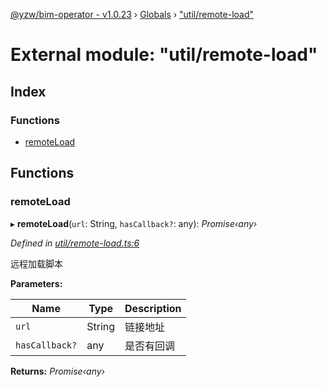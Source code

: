 [@yzw/bim-operator - v1.0.23](../README.md) › [Globals](../globals.md) › ["util/remote-load"](_util_remote_load_.md)

# External module: "util/remote-load"

## Index

### Functions

* [remoteLoad](_util_remote_load_.md#remoteload)

## Functions

###  remoteLoad

▸ **remoteLoad**(`url`: String, `hasCallback?`: any): *Promise‹any›*

*Defined in [util/remote-load.ts:6](https://github.com/youkaisteve/bim-operator/blob/594e416/src/util/remote-load.ts#L6)*

远程加载脚本

**Parameters:**

Name | Type | Description |
------ | ------ | ------ |
`url` | String | 链接地址 |
`hasCallback?` | any | 是否有回调  |

**Returns:** *Promise‹any›*
